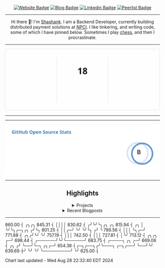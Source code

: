 <div align="center"><p><a href="https://ssnk.in"><img src="https://img.shields.io/badge/-Website-3B7EBF?style=for-the-badge&amp;logo=amp&amp;logoColor=white" alt="Website Badge"></a> <a href="https://hashnode.ssnk.in"><img src="https://img.shields.io/badge/-Blog-3B7EBF?style=for-the-badge&amp;logo=Hashnode&amp;logoColor=white" alt="Blog Badge"></a> <a href="https://linkedin.com/in/shashank-priyadarshi"><img src="https://img.shields.io/badge/-LinkedIn-3B7EBF?style=for-the-badge&amp;logo=Linkedin&amp;logoColor=white" alt="Linkedin Badge"></a> <a href="https://peerlist.io/shasha"><img src="https://img.shields.io/badge/-PeerList-3B7EBF?style=for-the-badge&amp;logo=Peerlist&amp;logoColor=white" alt="Peerlist Badge"/></a></p><hr><p>Hi there 👋! I'm <a href="https://ssnk.in">Shashank</a>. I am a Backend Developer, currently building distributed payment solutions at <a href="https://npci.org.in">NPCI</a>. I like tinkering, and writing code, some of which I have pinned below. Sometimes I play <a href="https://www.chess.com/member/ttefabob">chess</a>, and then I procrastinate.</p><hr><p><img src="./assets/images/streak_stats.svg"/></p><hr></p><hr><p><img src="./assets/images/open_source_stats.svg"/></p><hr><h2>Highlights</h2><details><summary>Projects</summary><br /><ul></ul></details><details><summary>Recent Blogposts</summary><br /><ul><li><a href="https://hashnode.ssnk.in/traffic-light-simulator-in-angular-2023" target="_blank" rel="noopener noreferrer">Traffic Light Simulator in Angular</a> Published : 2023-09-16</li><li><a href="https://hashnode.ssnk.in/oop-in-go-interfaces" target="_blank" rel="noopener noreferrer">OOP in Go: Interfaces</a> Published : 2023-03-04</li><li><a href="https://hashnode.ssnk.in/oop-in-go-structs" target="_blank" rel="noopener noreferrer">OOP in Go: Structs</a> Published : 2023-02-24</li></ul></details><hr></div>  860.00  ┤                                                                             ╭╮╭╮
  845.31  ┤                                                                             ││││
  830.62  ┤                                                                            ╭╯╰╯╰╮╭╮            ╭╮
  815.94  ┤                                                                        ╭╮  │    ╰╯╰╮╭─╮╭╮     ╭╯╰╮
  801.25  ┤                                                                        ││╭─╯       ╰╯ ╰╯╰╮   ╭╯  ╰
  786.56  ┤                                                                        │││               ╰╮╭─╯
  771.88  ┤                                                                     ╭╮╭╯╰╯                ╰╯
  757.19  ┤                                                                     │││
  742.50  ┤                                                                     │││
  727.81  ┤                                                                     │╰╯
  713.12  ┤                                                         ╭╮╭╮      ╭─╯
  698.44  ┤                                                  ╭──────╯╰╯╰──────╯
  683.75  ┤                              ╭────╮  ╭╮        ╭─╯
  669.06  ┤        ╭╮                   ╭╯    ╰──╯╰─╮  ╭╮╭─╯
  654.38  ┤╭─╮╭──╮╭╯╰───╮         ╭─╮╭──╯           ╰──╯╰╯
  639.69  ┼╯ ╰╯  ╰╯     ╰─────────╯ ╰╯
  625.00  ┤

Chart last updated - Wed Aug 28 22:32:40 EDT 2024  
  ```
  
